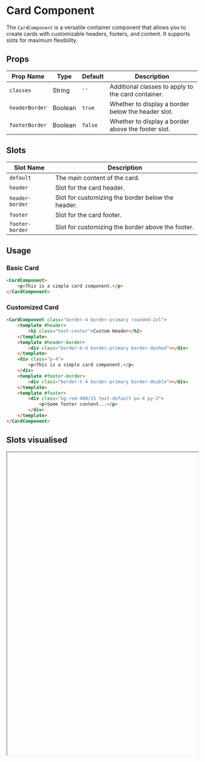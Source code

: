 # Card Component

The `CardComponent` is a versatile container component that allows you to create cards with customizable headers, footers, and content. It supports slots for maximum flexibility.

## Props

| Prop Name      | Type    | Default | Description                                        |
| -------------- | ------- | ------- | -------------------------------------------------- |
| `classes`      | String  | `''`    | Additional classes to apply to the card container. |
| `headerBorder` | Boolean | `true`  | Whether to display a border below the header slot. |
| `footerBorder` | Boolean | `false` | Whether to display a border above the footer slot. |

## Slots

| Slot Name       | Description                                       |
| --------------- | ------------------------------------------------- |
| `default`       | The main content of the card.                     |
| `header`        | Slot for the card header.                         |
| `header-border` | Slot for customizing the border below the header. |
| `footer`        | Slot for the card footer.                         |
| `footer-border` | Slot for customizing the border above the footer. |

## Usage

### Basic Card

```html
<CardComponent>
    <p>This is a simple card component.</p>
</CardComponent>
```

### Customized Card

```html
<CardComponent class="border-4 border-primary rounded-2xl">
    <template #header>
        <h2 class="text-center">Custom Header</h2>
    </template>
    <template #header-border>
        <div class="border-b-4 border-primary border-dashed"></div>
    </template>
    <div class="p-4">
        <p>This is a simple card component.</p>
    </div>
    <template #footer-border>
        <div class="border-t-4 border-primary border-double"></div>
    </template>
    <template #footer>
        <div class="bg-red-400/15 text-default px-4 py-2">
            <p>Some footer content...</p>
        </div>
    </template>
</CardComponent>
```

## Slots visualised

<script setup>
  import { ref } from 'vue'
import { CardComponent } from '@s3_dse/v-tabler'
import 'virtual:uno.css'
</script>
<iframe data-why width="100%" height="800">

<CardComponent class="h-fit" headerBorder>
<template #header>
    <div class="bg-amber-500/75 text-gray-900 px-4 py-2">title slot</div>
</template>
<template #header-border>
    <div class="border-b border-border border-solid px-4">header-border slot</div>
</template>

<div class="bg-green/75 text-gray-900 px-4 py-4">
    <p>default slot</p>
</div>

<template #footer-border>

<div class="border-t border-border border-solid px-4">footer-border slot</div>
</template>
<template #footer>
<div class="bg-light-blue-500/75 text-gray-900 px-4 py-2">
<p>footer slot</p>
</div>
</template>

</CardComponent>

</iframe>
